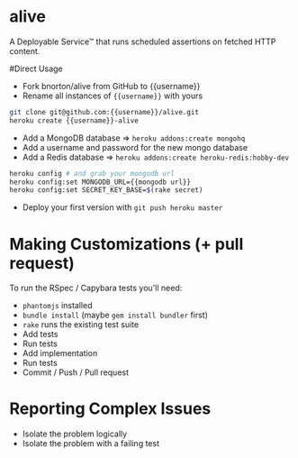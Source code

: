 # alive
A Deployable Service™ that runs scheduled assertions on fetched HTTP content.


#Direct Usage

- Fork bnorton/alive from GitHub to {{username}}
- Rename all instances of `{{username}}` with yours

```bash
git clone git@github.com:{{username}}/alive.git
heroku create {{username}}-alive
```

- Add a MongoDB database => `heroku addons:create mongohq`
- Add a username and password for the new mongo database
- Add a Redis database => `heroku addons:create heroku-redis:hobby-dev`

```bash
heroku config # and grab your mongodb url
heroku config:set MONGODB_URL={{mongodb url}}
heroku config:set SECRET_KEY_BASE=$(rake secret)
```

- Deploy your first version with `git push heroku master`

# Making Customizations (+ pull request)

To run the RSpec / Capybara tests you'll need:
- `phantomjs` installed
- `bundle install` (maybe `gem install bundler` first)
- `rake` runs the existing test suite
- Add tests
- Run tests
- Add implementation
- Run tests
- Commit / Push / Pull request

# Reporting Complex Issues
- Isolate the problem logically
- Isolate the problem with a failing test

